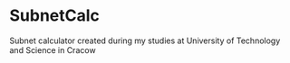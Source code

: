 # SubnetCalc
Subnet calculator created during my studies at University of Technology and Science in Cracow

